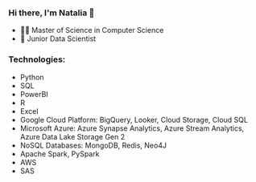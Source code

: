 ### Hi there, I'm Natalia 👋
- 👨‍🎓 Master of Science in Computer Science
- 📕 Junior Data Scientist

### Technologies:
* Python
* SQL
* PowerBI
* R
* Excel
* Google Cloud Platform: BigQuery, Looker, Cloud Storage, Cloud SQL
* Microsoft Azure: Azure Synapse Analytics, Azure Stream Analytics, Azure Data Lake Storage Gen 2
* NoSQL Databases: MongoDB, Redis, Neo4J
* Apache Spark, PySpark
* AWS
* SAS

